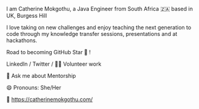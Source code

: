 I am Catherine Mokgothu, a Java Engineer from South Africa 🇿🇦 based in UK, Burgess Hill

I love taking on new challenges and enjoy teaching the next generation to code through my knowledge transfer sessions, presentations and at hackathons.

Road to becoming GitHub Star 🌟 !

LinkedIn / Twitter / 👐🏾 Volunteer work

💬 Ask me about Mentorship

😄 Pronouns: She/Her

🔗 https://catherinemokgothu.com/
